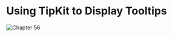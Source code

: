 # Using TipKit to Display Tooltips
![Chapter 56](https://github.com/user-attachments/assets/648ccbd0-4955-4c35-88bd-279aa16eb1c0)
